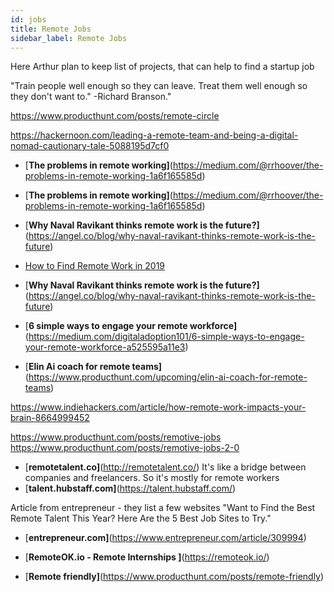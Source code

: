 ```yaml
---
id: jobs
title: Remote Jobs
sidebar_label: Remote Jobs
---
```


Here Arthur plan to keep list of projects, that can help to find a startup job

"Train people well enough so they can leave. Treat them well enough so they don't want to."   -Richard Branson."







https://www.producthunt.com/posts/remote-circle

https://hackernoon.com/leading-a-remote-team-and-being-a-digital-nomad-cautionary-tale-5088195d7cf0



- [**The problems in remote working]**(https://medium.com/@rrhoover/the-problems-in-remote-working-1a6f165585d)

- [**The problems in remote working]**(https://medium.com/@rrhoover/the-problems-in-remote-working-1a6f165585d)

- [**Why Naval Ravikant thinks remote work is the future?]**(https://angel.co/blog/why-naval-ravikant-thinks-remote-work-is-the-future)

- [How to Find Remote Work in 2019](https://hackernoon.com/finding-remote-work-in-2019-7927932f7b9)
- [**Why Naval Ravikant thinks remote work is the future?]**(https://angel.co/blog/why-naval-ravikant-thinks-remote-work-is-the-future)


- [**6 simple ways to engage your remote workforce]**(https://medium.com/digitaladoption101/6-simple-ways-to-engage-your-remote-workforce-a525595a11e3)

- [**Elin Ai coach for remote teams]**(https://www.producthunt.com/upcoming/elin-ai-coach-for-remote-teams)


https://www.indiehackers.com/article/how-remote-work-impacts-your-brain-8664999452


https://www.producthunt.com/posts/remotive-jobs
https://www.producthunt.com/posts/remotive-jobs-2-0


- [**remotetalent.co]**(http://remotetalent.co/)
It's like a bridge between companies and freelancers. So it's mostly for remote workers
- [**talent.hubstaff.com]**(https://talent.hubstaff.com/)



Article from entrepreneur - they list a few websites
"Want to Find the Best Remote Talent This Year? Here Are the 5 Best Job Sites to Try."
- [**entrepreneur.com]**(https://www.entrepreneur.com/article/309994)



- [**RemoteOK.io - Remote Internships ]**(https://remoteok.io/)

- [**Remote friendly]**(https://www.producthunt.com/posts/remote-friendly)

